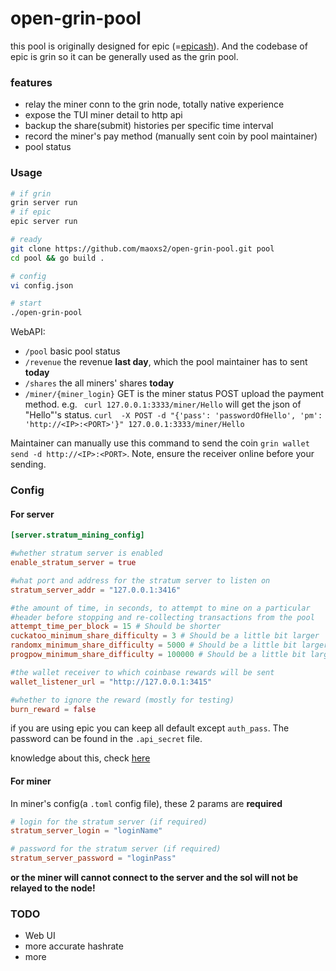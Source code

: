 # open-grin-pool

this pool is originally designed for epic (=[epicash](http://epic.tech)). And the codebase of epic is grin so it can be generally used as the grin pool. 

### features
- relay the miner conn to the grin node, totally native experience
- expose the TUI miner detail to http api
- backup the share(submit) histories per specific time interval
- record the miner's pay method (manually sent coin by pool maintainer)
- pool status

### Usage

```bash
# if grin
grin server run 
# if epic
epic server run

# ready
git clone https://github.com/maoxs2/open-grin-pool.git pool
cd pool && go build .

# config
vi config.json

# start
./open-grin-pool 

```

WebAPI:
- `/pool` basic pool status
- `/revenue` the revenue **last day**, which the pool maintainer has to sent **today**
- `/shares` the all miners' shares **today**
- `/miner/{miner_login}` GET is the miner status
POST upload the payment method. e.g. ` curl 127.0.0.1:3333/miner/Hello` will get the json of "Hello"'s status. `curl  -X POST -d "{'pass': 'passwordOfHello', 'pm': 'http://<IP>:<PORT>'}" 127.0.0.1:3333/miner/Hello`

Maintainer can manually use this command to send the coin `grin wallet send -d http://<IP>:<PORT>`. Note, ensure the receiver online before your sending.

### Config

#### For server

```toml
[server.stratum_mining_config]

#whether stratum server is enabled
enable_stratum_server = true

#what port and address for the stratum server to listen on
stratum_server_addr = "127.0.0.1:3416"

#the amount of time, in seconds, to attempt to mine on a particular
#header before stopping and re-collecting transactions from the pool
attempt_time_per_block = 15 # Should be shorter
cuckatoo_minimum_share_difficulty = 3 # Should be a little bit larger
randomx_minimum_share_difficulty = 5000 # Should be a little bit larger
progpow_minimum_share_difficulty = 100000 # Should be a little bit larger

#the wallet receiver to which coinbase rewards will be sent
wallet_listener_url = "http://127.0.0.1:3415"

#whether to ignore the reward (mostly for testing)
burn_reward = false

```

if you are using epic you can keep all default except `auth_pass`. The password can be found in the `.api_secret` file. 
    
knowledge about this, check [here](https://github.com/mimblewimble/grin/blob/master/doc/api/api.md)

#### For miner

In miner's config(a `.toml` config file), these 2 params are **required**

```toml
# login for the stratum server (if required)
stratum_server_login = "loginName"

# password for the stratum server (if required)
stratum_server_password = "loginPass"
```

**or the miner will cannot connect to the server and the sol will not be relayed to the node!**

### TODO
- Web UI
- more accurate hashrate
- more
